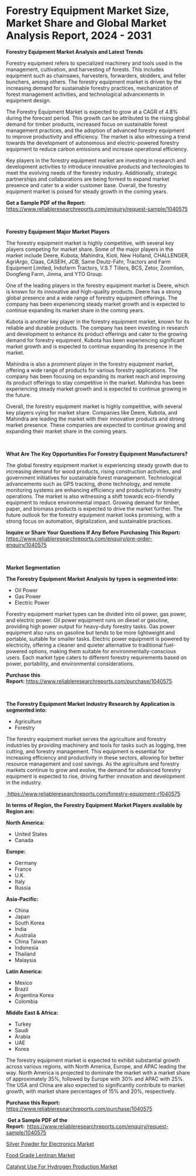<p><h1>Forestry Equipment Market Size, Market Share and Global Market Analysis Report, 2024 - 2031</h1></p><p><strong>Forestry Equipment Market Analysis and Latest Trends</strong></p>
<p><p>Forestry equipment refers to specialized machinery and tools used in the management, cultivation, and harvesting of forests. This includes equipment such as chainsaws, harvesters, forwarders, skidders, and feller bunchers, among others. The forestry equipment market is driven by the increasing demand for sustainable forestry practices, mechanization of forest management activities, and technological advancements in equipment design.</p><p>The Forestry Equipment Market is expected to grow at a CAGR of 4.8% during the forecast period. This growth can be attributed to the rising global demand for timber products, increased focus on sustainable forest management practices, and the adoption of advanced forestry equipment to improve productivity and efficiency. The market is also witnessing a trend towards the development of autonomous and electric-powered forestry equipment to reduce carbon emissions and increase operational efficiency.</p><p>Key players in the forestry equipment market are investing in research and development activities to introduce innovative products and technologies to meet the evolving needs of the forestry industry. Additionally, strategic partnerships and collaborations are being formed to expand market presence and cater to a wider customer base. Overall, the forestry equipment market is poised for steady growth in the coming years.</p></p>
<p><strong>Get a Sample PDF of the Report:&nbsp;</strong> <a href="https://www.reliableresearchreports.com/enquiry/request-sample/1040575">https://www.reliableresearchreports.com/enquiry/request-sample/1040575</a></p>
<p>&nbsp;</p>
<p><strong>Forestry Equipment Major Market Players</strong></p>
<p><p>The forestry equipment market is highly competitive, with several key players competing for market share. Some of the major players in the market include Deere, Kubota, Mahindra, Kioti, New Holland, CHALLENGER, AgriArgo, Claas, CASEIH, JCB, Same Deutz-Fahr, Tractors and Farm Equipment Limited, Indofarm Tractors, V.S.T Tillers, BCS, Zetor, Zoomlion, Dongfeng Farm, Jinma, and YTO Group.</p><p>One of the leading players in the forestry equipment market is Deere, which is known for its innovative and high-quality products. Deere has a strong global presence and a wide range of forestry equipment offerings. The company has been experiencing steady market growth and is expected to continue expanding its market share in the coming years.</p><p>Kubota is another key player in the forestry equipment market, known for its reliable and durable products. The company has been investing in research and development to enhance its product offerings and cater to the growing demand for forestry equipment. Kubota has been experiencing significant market growth and is expected to continue expanding its presence in the market.</p><p>Mahindra is also a prominent player in the forestry equipment market, offering a wide range of products for various forestry applications. The company has been focusing on expanding its market reach and improving its product offerings to stay competitive in the market. Mahindra has been experiencing steady market growth and is expected to continue growing in the future.</p><p>Overall, the forestry equipment market is highly competitive, with several key players vying for market share. Companies like Deere, Kubota, and Mahindra are leading the market with their innovative products and strong market presence. These companies are expected to continue growing and expanding their market share in the coming years.</p></p>
<p>&nbsp;</p>
<p><strong>What Are The Key Opportunities For Forestry Equipment Manufacturers?</strong></p>
<p><p>The global forestry equipment market is experiencing steady growth due to increasing demand for wood products, rising construction activities, and government initiatives for sustainable forest management. Technological advancements such as GPS tracking, drone technology, and remote monitoring systems are enhancing efficiency and productivity in forestry operations. The market is also witnessing a shift towards eco-friendly equipment to reduce environmental impact. Growing demand for timber, paper, and biomass products is expected to drive the market further. The future outlook for the forestry equipment market looks promising, with a strong focus on automation, digitalization, and sustainable practices.</p></p>
<p><strong>Inquire or Share Your Questions If Any Before Purchasing This Report:</strong> <a href="https://www.reliableresearchreports.com/enquiry/pre-order-enquiry/1040575">https://www.reliableresearchreports.com/enquiry/pre-order-enquiry/1040575</a></p>
<p>&nbsp;</p>
<p><strong>Market Segmentation</strong></p>
<p><strong>The Forestry Equipment Market Analysis by types is segmented into:</strong></p>
<p><ul><li>Oil Power</li><li>Gas Power</li><li>Electric Power</li></ul></p>
<p><p>Forestry equipment market types can be divided into oil power, gas power, and electric power. Oil power equipment runs on diesel or gasoline, providing high power output for heavy-duty forestry tasks. Gas power equipment also runs on gasoline but tends to be more lightweight and portable, suitable for smaller tasks. Electric power equipment is powered by electricity, offering a cleaner and quieter alternative to traditional fuel-powered options, making them suitable for environmentally-conscious users. Each market type caters to different forestry requirements based on power, portability, and environmental considerations.</p></p>
<p><strong>Purchase this Report:&nbsp;</strong><a href="https://www.reliableresearchreports.com/purchase/1040575">https://www.reliableresearchreports.com/purchase/1040575</a></p>
<p>&nbsp;</p>
<p><strong>The Forestry Equipment Market Industry Research by Application is segmented into:</strong></p>
<p><ul><li>Agriculture</li><li>Forestry</li></ul></p>
<p><p>The forestry equipment market serves the agriculture and forestry industries by providing machinery and tools for tasks such as logging, tree cutting, and forestry management. This equipment is essential for increasing efficiency and productivity in these sectors, allowing for better resource management and cost savings. As the agriculture and forestry markets continue to grow and evolve, the demand for advanced forestry equipment is expected to rise, driving further innovation and development in the industry.</p></p>
<p><a href="https://www.reliableresearchreports.com/forestry-equipment-r1040575">&nbsp;https://www.reliableresearchreports.com/forestry-equipment-r1040575</a></p>
<p><strong>In terms of Region, the Forestry Equipment Market Players available by Region are:</strong></p>
<p>
    <p> <strong> North America: </strong>
        <ul>
            <li>United States</li>
            <li>Canada</li>
        </ul>
        </p> 
    <p> <strong> Europe: </strong>
        <ul>
            <li>Germany</li>
            <li>France</li>
            <li>U.K.</li>
            <li>Italy</li>
            <li>Russia</li>
        </ul>
        </p> 
    <p> <strong> Asia-Pacific: </strong>
        <ul>
            <li>China</li>
            <li>Japan</li>
            <li>South Korea</li>
            <li>India</li>
            <li>Australia</li>
            <li>China Taiwan</li>
            <li>Indonesia</li>
            <li>Thailand</li>
            <li>Malaysia</li>
        </ul>
        </p> 
    <p> <strong> Latin America: </strong>
        <ul>
            <li>Mexico</li>
            <li>Brazil</li>
            <li>Argentina Korea</li>
            <li>Colombia</li>
        </ul>
        </p> 
    <p> <strong> Middle East & Africa: </strong>
        <ul>
            <li>Turkey</li>
            <li>Saudi</li>
            <li>Arabia</li>
            <li>UAE</li>
            <li>Korea</li>
        </ul>
    </p>
    </p>
<p><p>The forestry equipment market is expected to exhibit substantial growth across various regions, with North America, Europe, and APAC leading the way. North America is projected to dominate the market with a market share of approximately 35%, followed by Europe with 30% and APAC with 25%. The USA and China are also expected to significantly contribute to market growth, with market share percentages of 15% and 20%, respectively.</p></p>
<p><strong>Purchase this Report: </strong><a href="https://www.reliableresearchreports.com/purchase/1040575">https://www.reliableresearchreports.com/purchase/1040575</a></p>
<p>&nbsp;<strong>Get a Sample PDF of the Report:&nbsp;&nbsp;</strong><a href="https://www.reliableresearchreports.com/enquiry/request-sample/1040575">https://www.reliableresearchreports.com/enquiry/request-sample/1040575</a></p>
<p><strong></strong></p>
<p><p><a href="https://www.linkedin.com/pulse/silver-powder-electronics-market-analysis-examines-its-scope-nsdfe?trackingId=ycWPnJnYmqffigXPON0WOg%3D%3D">Silver Powder for Electronics Market</a></p><p><a href="https://www.linkedin.com/pulse/food-grade-lentinan-market-share-amp-new-trends-analysis-report-1i7oe?trackingId=Za1%2Fc6KfOFfyuZjh1dK6uQ%3D%3D">Food Grade Lentinan Market</a></p><p><a href="https://www.linkedin.com/pulse/catalyst-use-hydrogen-production-market-goal-estimating-size-dpnye?trackingId=sublztNftU6c6HsFFntVjA%3D%3D">Catalyst Use For Hydrogen Production Market</a></p></p>